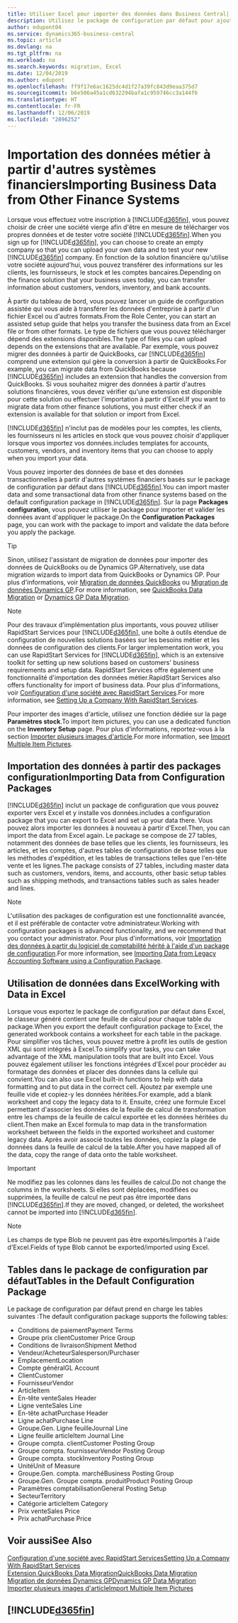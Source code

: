```yaml
---
title: Utiliser Excel pour importer des données dans Business Central| Microsoft Docs
description: Utilisez le package de configuration par défaut pour ajouter des données client dans Excel et les importer ensuite dans Business Central.
author: edupont04
ms.service: dynamics365-business-central
ms.topic: article
ms.devlang: na
ms.tgt_pltfrm: na
ms.workload: na
ms.search.keywords: migration, Excel
ms.date: 12/04/2019
ms.author: edupont
ms.openlocfilehash: ff9f17e6ac1625dc4d1f27a39fc843d9eaa375d7
ms.sourcegitcommit: b6e506a45a1cd632294bafa1c959746cc3a144f6
ms.translationtype: HT
ms.contentlocale: fr-FR
ms.lasthandoff: 12/06/2019
ms.locfileid: "2896252"
---
```

# <a name="importing-business-data-from-other-finance-systems"></a><span data-ttu-id="e16f2-103">Importation des données métier à partir d'autres systèmes financiers</span><span class="sxs-lookup"><span data-stu-id="e16f2-103">Importing Business Data from Other Finance Systems</span></span>
<span data-ttu-id="e16f2-104">Lorsque vous effectuez votre inscription à [!INCLUDE[d365fin](includes/d365fin_md.md)], vous pouvez choisir de créer une société vierge afin d'être en mesure de télécharger vos propres données et de tester votre société [!INCLUDE[d365fin](includes/d365fin_md.md)].</span><span class="sxs-lookup"><span data-stu-id="e16f2-104">When you sign up for [!INCLUDE[d365fin](includes/d365fin_md.md)], you can choose to create an empty company so that you can upload your own data and to test your new [!INCLUDE[d365fin](includes/d365fin_md.md)] company.</span></span> <span data-ttu-id="e16f2-105">En fonction de la solution financière qu'utilise votre société aujourd'hui, vous pouvez transférer des informations sur les clients, les fournisseurs, le stock et les comptes bancaires.</span><span class="sxs-lookup"><span data-stu-id="e16f2-105">Depending on the finance solution that your business uses today, you can transfer information about customers, vendors, inventory, and bank accounts.</span></span>  

<span data-ttu-id="e16f2-106">À partir du tableau de bord, vous pouvez lancer un guide de configuration assistée qui vous aide à transférer les données d'entreprise à partir d'un fichier Excel ou d'autres formats.</span><span class="sxs-lookup"><span data-stu-id="e16f2-106">From the Role Center, you can start an assisted setup guide that helps you transfer the business data from an Excel file or from other formats.</span></span> <span data-ttu-id="e16f2-107">Le type de fichiers que vous pouvez télécharger dépend des extensions disponibles.</span><span class="sxs-lookup"><span data-stu-id="e16f2-107">The type of files you can upload depends on the extensions that are available.</span></span> <span data-ttu-id="e16f2-108">Par exemple, vous pouvez migrer des données à partir de QuickBooks, car [!INCLUDE[d365fin](includes/d365fin_md.md)] comprend une extension qui gère la conversion à partir de QuickBooks.</span><span class="sxs-lookup"><span data-stu-id="e16f2-108">For example, you can migrate data from QuickBooks because [!INCLUDE[d365fin](includes/d365fin_md.md)] includes an extension that handles the conversion from QuickBooks.</span></span> <span data-ttu-id="e16f2-109">Si vous souhaitez migrer des données à partir d'autres solutions financières, vous devez vérifier qu'une extension est disponible pour cette solution ou effectuer l'importation à partir d'Excel.</span><span class="sxs-lookup"><span data-stu-id="e16f2-109">If you want to migrate data from other finance solutions, you must either check if an extension is available for that solution or import from Excel.</span></span>  

[!INCLUDE[d365fin](includes/d365fin_md.md)] <span data-ttu-id="e16f2-110">n'inclut pas de modèles pour les comptes, les clients, les fournisseurs ni les articles en stock que vous pouvez choisir d'appliquer lorsque vous importez vos données.</span><span class="sxs-lookup"><span data-stu-id="e16f2-110">includes templates for accounts, customers, vendors, and inventory items that you can choose to apply when you import your data.</span></span>

<span data-ttu-id="e16f2-111">Vous pouvez importer des données de base et des données transactionnelles à partir d'autres systèmes financiers basés sur le package de configuration par défaut dans [!INCLUDE[d365fin](includes/d365fin_md.md)].</span><span class="sxs-lookup"><span data-stu-id="e16f2-111">You can import master data and some transactional data from other finance systems based on the default configuration package in [!INCLUDE[d365fin](includes/d365fin_md.md)].</span></span> <span data-ttu-id="e16f2-112">Sur la page **Packages configuration**, vous pouvez utiliser le package pour importer et valider les données avant d'appliquer le package.</span><span class="sxs-lookup"><span data-stu-id="e16f2-112">On the **Configuration Packages** page, you can work with the package to import and validate the data before you apply the package.</span></span>  

> [!TIP]  
> <span data-ttu-id="e16f2-113">Sinon, utilisez l'assistant de migration de données pour importer des données de QuickBooks ou de Dynamics GP.</span><span class="sxs-lookup"><span data-stu-id="e16f2-113">Alternatively, use data migration wizards to import data from QuickBooks or Dynamics GP.</span></span> <span data-ttu-id="e16f2-114">Pour plus d'informations, voir [Migration de données QuickBooks](ui-extensions-quickbooks-data-migration.md) ou [Migration de données Dynamics GP](ui-extensions-dynamicsgp-data-migration.md).</span><span class="sxs-lookup"><span data-stu-id="e16f2-114">For more information, see [QuickBooks Data Migration](ui-extensions-quickbooks-data-migration.md) or [Dynamics GP Data Migration](ui-extensions-dynamicsgp-data-migration.md).</span></span>

> [!NOTE]  
> <span data-ttu-id="e16f2-115">Pour des travaux d'implémentation plus importants, vous pouvez utiliser RapidStart Services pour [!INCLUDE[d365fin](includes/d365fin_md.md)], une boîte à outils étendue de configuration de nouvelles solutions basées sur les besoins métier et les données de configuration des clients.</span><span class="sxs-lookup"><span data-stu-id="e16f2-115">For larger implementation work, you can use RapidStart Services for [!INCLUDE[d365fin](includes/d365fin_md.md)], which is an extensive toolkit for setting up new solutions based on customers' business requirements and setup data.</span></span> <span data-ttu-id="e16f2-116">RapidStart Services offre également une fonctionnalité d'importation des données métier.</span><span class="sxs-lookup"><span data-stu-id="e16f2-116">RapidStart Services also offers functionality for import of business data.</span></span> <span data-ttu-id="e16f2-117">Pour plus d'informations, voir [Configuration d'une société avec RapidStart Services](admin-set-up-a-company-with-rapidstart.md).</span><span class="sxs-lookup"><span data-stu-id="e16f2-117">For more information, see [Setting Up a Company With RapidStart Services](admin-set-up-a-company-with-rapidstart.md).</span></span>

<span data-ttu-id="e16f2-118">Pour importer des images d'article, utilisez une fonction dédiée sur la page **Paramètres stock**.</span><span class="sxs-lookup"><span data-stu-id="e16f2-118">To import item pictures, you can use a dedicated function on the **Inventory Setup** page.</span></span> <span data-ttu-id="e16f2-119">Pour plus d'informations, reportez-vous à la section [Importer plusieurs images d'article](inventory-how-import-item-pictures.md).</span><span class="sxs-lookup"><span data-stu-id="e16f2-119">For more information, see [Import Multiple Item Pictures](inventory-how-import-item-pictures.md).</span></span>

## <a name="importing-data-from-configuration-packages"></a><span data-ttu-id="e16f2-120">Importation des données à partir des packages configuration</span><span class="sxs-lookup"><span data-stu-id="e16f2-120">Importing Data from Configuration Packages</span></span>
[!INCLUDE[d365fin](includes/d365fin_md.md)] <span data-ttu-id="e16f2-121">inclut un package de configuration que vous pouvez exporter vers Excel et y installe vos données.</span><span class="sxs-lookup"><span data-stu-id="e16f2-121">includes a configuration package that you can export to Excel and set up your data there.</span></span> <span data-ttu-id="e16f2-122">Vous pouvez alors importer les données à nouveau à partir d'Excel.</span><span class="sxs-lookup"><span data-stu-id="e16f2-122">Then, you can import the data from Excel again.</span></span> <span data-ttu-id="e16f2-123">Le package se compose de 27 tables, notamment des données de base telles que les clients, les fournisseurs, les articles, et les comptes, d'autres tables de configuration de base telles que les méthodes d'expédition, et les tables de transactions telles que l'en-tête vente et les lignes.</span><span class="sxs-lookup"><span data-stu-id="e16f2-123">The package consists of 27 tables, including master data such as customers, vendors, items, and accounts, other basic setup tables such as shipping methods, and transactions tables such as sales header and lines.</span></span>  

> [!NOTE]  
>   <span data-ttu-id="e16f2-124">L'utilisation des packages de configuration est une fonctionnalité avancée, et il est préférable de contacter votre administrateur.</span><span class="sxs-lookup"><span data-stu-id="e16f2-124">Working with configuration packages is advanced functionality, and we recommend that you contact your administrator.</span></span> <span data-ttu-id="e16f2-125">Pour plus d'informations, voir [Importation des données à partir du logiciel de comptabilité hérité à l'aide d'un package de configuration](across-import-data-configuration-packages.md).</span><span class="sxs-lookup"><span data-stu-id="e16f2-125">For more information, see [Importing Data from Legacy Accounting Software using a Configuration Package](across-import-data-configuration-packages.md).</span></span>

## <a name="working-with-data-in-excel"></a><span data-ttu-id="e16f2-126">Utilisation de données dans Excel</span><span class="sxs-lookup"><span data-stu-id="e16f2-126">Working with Data in Excel</span></span>
<span data-ttu-id="e16f2-127">Lorsque vous exportez le package de configuration par défaut dans Excel, le classeur généré contient une feuille de calcul pour chaque table du package.</span><span class="sxs-lookup"><span data-stu-id="e16f2-127">When you export the default configuration package to Excel, the generated workbook contains a worksheet for each table in the package.</span></span> <span data-ttu-id="e16f2-128">Pour simplifier vos tâches, vous pouvez mettre à profit les outils de gestion XML qui sont intégrés à Excel.</span><span class="sxs-lookup"><span data-stu-id="e16f2-128">To simplify your tasks, you can take advantage of the XML manipulation tools that are built into Excel.</span></span> <span data-ttu-id="e16f2-129">Vous pouvez également utiliser les fonctions intégrées d'Excel pour procéder au formatage des données et placer des données dans la cellule qui convient.</span><span class="sxs-lookup"><span data-stu-id="e16f2-129">You can also use Excel built-in functions to help with data formatting and to put data in the correct cell.</span></span> <span data-ttu-id="e16f2-130">Ajoutez par exemple une feuille vide et copiez-y les données héritées.</span><span class="sxs-lookup"><span data-stu-id="e16f2-130">For example, add a blank worksheet and copy the legacy data to it.</span></span> <span data-ttu-id="e16f2-131">Ensuite, créez une formule Excel permettant d'associer les données de la feuille de calcul de transformation entre les champs de la feuille de calcul exportée et les données héritées du client.</span><span class="sxs-lookup"><span data-stu-id="e16f2-131">Then make an Excel formula to map data in the transformation worksheet between the fields in the exported worksheet and customer legacy data.</span></span> <span data-ttu-id="e16f2-132">Après avoir associé toutes les données, copiez la plage de données dans la feuille de calcul de la table.</span><span class="sxs-lookup"><span data-stu-id="e16f2-132">After you have mapped all of the data, copy the range of data onto the table worksheet.</span></span>  

> [!IMPORTANT]  
>  <span data-ttu-id="e16f2-133">Ne modifiez pas les colonnes dans les feuilles de calcul.</span><span class="sxs-lookup"><span data-stu-id="e16f2-133">Do not change the columns in the worksheets.</span></span> <span data-ttu-id="e16f2-134">Si elles sont déplacées, modifiées ou supprimées, la feuille de calcul ne peut pas être importée dans [!INCLUDE[d365fin](includes/d365fin_md.md)].</span><span class="sxs-lookup"><span data-stu-id="e16f2-134">If they are moved, changed, or deleted, the worksheet cannot be imported into [!INCLUDE[d365fin](includes/d365fin_md.md)].</span></span>

> [!NOTE]
> <span data-ttu-id="e16f2-135">Les champs de type Blob ne peuvent pas être exportés/importés à l'aide d'Excel.</span><span class="sxs-lookup"><span data-stu-id="e16f2-135">Fields of type Blob cannot be exported/imported using Excel.</span></span>

## <a name="tables-in-the-default-configuration-package"></a><span data-ttu-id="e16f2-136">Tables dans le package de configuration par défaut</span><span class="sxs-lookup"><span data-stu-id="e16f2-136">Tables in the Default Configuration Package</span></span>
<span data-ttu-id="e16f2-137">Le package de configuration par défaut prend en charge les tables suivantes :</span><span class="sxs-lookup"><span data-stu-id="e16f2-137">The default configuration package supports the following tables:</span></span>

-   <span data-ttu-id="e16f2-138">Conditions de paiement</span><span class="sxs-lookup"><span data-stu-id="e16f2-138">Payment Terms</span></span>
-   <span data-ttu-id="e16f2-139">Groupe prix client</span><span class="sxs-lookup"><span data-stu-id="e16f2-139">Customer Price Group</span></span>
-   <span data-ttu-id="e16f2-140">Conditions de livraison</span><span class="sxs-lookup"><span data-stu-id="e16f2-140">Shipment Method</span></span>
-   <span data-ttu-id="e16f2-141">Vendeur/Acheteur</span><span class="sxs-lookup"><span data-stu-id="e16f2-141">Salesperson/Purchaser</span></span>
-   <span data-ttu-id="e16f2-142">Emplacement</span><span class="sxs-lookup"><span data-stu-id="e16f2-142">Location</span></span>
-   <span data-ttu-id="e16f2-143">Compte général</span><span class="sxs-lookup"><span data-stu-id="e16f2-143">GL Account</span></span>
-   <span data-ttu-id="e16f2-144">Client</span><span class="sxs-lookup"><span data-stu-id="e16f2-144">Customer</span></span>
-   <span data-ttu-id="e16f2-145">Fournisseur</span><span class="sxs-lookup"><span data-stu-id="e16f2-145">Vendor</span></span>
-   <span data-ttu-id="e16f2-146">Article</span><span class="sxs-lookup"><span data-stu-id="e16f2-146">Item</span></span>
-   <span data-ttu-id="e16f2-147">En-tête vente</span><span class="sxs-lookup"><span data-stu-id="e16f2-147">Sales Header</span></span>
-   <span data-ttu-id="e16f2-148">Ligne vente</span><span class="sxs-lookup"><span data-stu-id="e16f2-148">Sales Line</span></span>
-   <span data-ttu-id="e16f2-149">En-tête achat</span><span class="sxs-lookup"><span data-stu-id="e16f2-149">Purchase Header</span></span>
-   <span data-ttu-id="e16f2-150">Ligne achat</span><span class="sxs-lookup"><span data-stu-id="e16f2-150">Purchase Line</span></span>
-   <span data-ttu-id="e16f2-151">Groupe.</span><span class="sxs-lookup"><span data-stu-id="e16f2-151">Gen.</span></span> <span data-ttu-id="e16f2-152">Ligne feuille</span><span class="sxs-lookup"><span data-stu-id="e16f2-152">Journal Line</span></span>
-   <span data-ttu-id="e16f2-153">Ligne feuille article</span><span class="sxs-lookup"><span data-stu-id="e16f2-153">Item Journal Line</span></span>
-   <span data-ttu-id="e16f2-154">Groupe compta. client</span><span class="sxs-lookup"><span data-stu-id="e16f2-154">Customer Posting Group</span></span>
-   <span data-ttu-id="e16f2-155">Groupe compta. fournisseur</span><span class="sxs-lookup"><span data-stu-id="e16f2-155">Vendor Posting Group</span></span>
-   <span data-ttu-id="e16f2-156">Groupe compta. stock</span><span class="sxs-lookup"><span data-stu-id="e16f2-156">Inventory Posting Group</span></span>
-   <span data-ttu-id="e16f2-157">Unité</span><span class="sxs-lookup"><span data-stu-id="e16f2-157">Unit of Measure</span></span>
-   <span data-ttu-id="e16f2-158">Groupe.</span><span class="sxs-lookup"><span data-stu-id="e16f2-158">Gen.</span></span> <span data-ttu-id="e16f2-159">compta. marché</span><span class="sxs-lookup"><span data-stu-id="e16f2-159">Business Posting Group</span></span>
-   <span data-ttu-id="e16f2-160">Groupe.</span><span class="sxs-lookup"><span data-stu-id="e16f2-160">Gen.</span></span> <span data-ttu-id="e16f2-161">Groupe compta. produit</span><span class="sxs-lookup"><span data-stu-id="e16f2-161">Product Posting Group</span></span>
-   <span data-ttu-id="e16f2-162">Paramètres comptabilisation</span><span class="sxs-lookup"><span data-stu-id="e16f2-162">General Posting Setup</span></span>
-   <span data-ttu-id="e16f2-163">Secteur</span><span class="sxs-lookup"><span data-stu-id="e16f2-163">Territory</span></span>
-   <span data-ttu-id="e16f2-164">Catégorie article</span><span class="sxs-lookup"><span data-stu-id="e16f2-164">Item Category</span></span>
-   <span data-ttu-id="e16f2-165">Prix vente</span><span class="sxs-lookup"><span data-stu-id="e16f2-165">Sales Price</span></span>
-   <span data-ttu-id="e16f2-166">Prix achat</span><span class="sxs-lookup"><span data-stu-id="e16f2-166">Purchase Price</span></span>

## <a name="see-also"></a><span data-ttu-id="e16f2-167">Voir aussi</span><span class="sxs-lookup"><span data-stu-id="e16f2-167">See Also</span></span>
[<span data-ttu-id="e16f2-168">Configuration d'une société avec RapidStart Services</span><span class="sxs-lookup"><span data-stu-id="e16f2-168">Setting Up a Company With RapidStart Services</span></span>](admin-set-up-a-company-with-rapidstart.md)  
[<span data-ttu-id="e16f2-169">Extension QuickBooks Data Migration</span><span class="sxs-lookup"><span data-stu-id="e16f2-169">QuickBooks Data Migration</span></span>](ui-extensions-quickbooks-data-migration.md)  
[<span data-ttu-id="e16f2-170">Migration de données Dynamics GP</span><span class="sxs-lookup"><span data-stu-id="e16f2-170">Dynamics GP Data Migration</span></span>](ui-extensions-dynamicsgp-data-migration.md)  
[<span data-ttu-id="e16f2-171">Importer plusieurs images d'article</span><span class="sxs-lookup"><span data-stu-id="e16f2-171">Import Multiple Item Pictures</span></span>](inventory-how-import-item-pictures.md)

## [!INCLUDE[d365fin](includes/free_trial_md.md)]  
